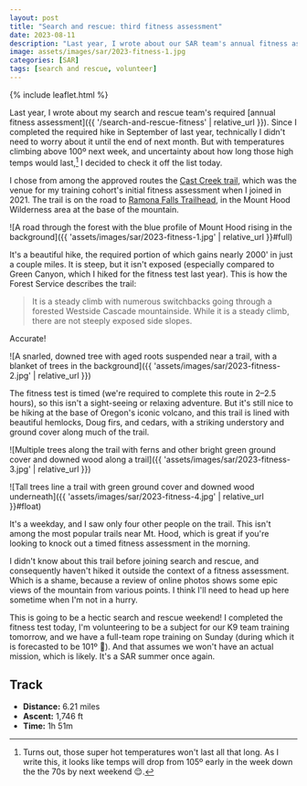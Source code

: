 ```yaml
---
layout: post
title: "Search and rescue: third fitness assessment"
date: 2023-08-11
description: "Last year, I wrote about our SAR team's annual fitness assessment. With temperatures expecting to exceed 100º in the Northwest next week, I decided to check it off the list today."
image: assets/images/sar/2023-fitness-1.jpg
categories: [SAR]
tags: [search and rescue, volunteer]
---
```


{% include leaflet.html %}

Last year, I wrote about my search and rescue team's required [annual fitness assessment]({{ '/search-and-rescue-fitness' | relative_url }}). Since I completed the required hike in September of last year, technically I didn't need to worry about it until the end of next month. But with temperatures climbing above 100º next week, and uncertainty about how long those high temps would last,[^1] I decided to check it off the list today.

[^1]: Turns out, those super hot temperatures won't last all that long. As I write this, it looks like temps will drop from 105º early in the week down the the 70s by next weekend 😌.

I chose from among the approved routes the [Cast Creek trail](https://www.fs.usda.gov/recarea/mthood/recreation/hiking/recarea/?recid=53350&actid=50), which was the venue for my training cohort's initial fitness assessment when I joined in 2021. The trail is on the road to [Ramona Falls Trailhead](https://www.fs.usda.gov/recarea/mthood/recarea/?recid=53600),  in the Mount Hood Wilderness area at the base of the mountain.

![A road through the forest with the blue profile of Mount Hood rising in the background]({{ 'assets/images/sar/2023-fitness-1.jpg' | relative_url }}#full)

It's a beautiful hike, the required portion of which gains nearly 2000' in just a couple miles. It is steep, but it isn't exposed (especially compared to Green Canyon, which I hiked for the fitness test last year). This is how the Forest Service describes the trail:

> It is a steady climb with numerous switchbacks going through a forested Westside Cascade mountainside. While it is a steady climb, there are not steeply exposed side slopes.

Accurate!

![A snarled, downed tree with aged roots suspended near a trail, with a blanket of trees in the background]({{ 'assets/images/sar/2023-fitness-2.jpg' | relative_url }})

The fitness test is timed (we're required to complete this route in 2–2.5 hours), so this isn't a sight-seeing or relaxing adventure. But it's still nice to be hiking at the base of Oregon's iconic volcano, and this trail is lined with beautiful hemlocks, Doug firs, and cedars, with a striking understory and ground cover along much of the trail.

![Multiple trees along the trail with ferns and other bright green ground cover and downed wood along a trail]({{ 'assets/images/sar/2023-fitness-3.jpg' | relative_url }})

![Tall trees line a trail with green ground cover and downed wood underneath]({{ 'assets/images/sar/2023-fitness-4.jpg' | relative_url }}#float)

It's a weekday, and I saw only four other people on the trail. This isn't among the most popular trails near Mt. Hood, which is great if you're looking to knock out a timed fitness assessment in the morning.

I didn't know about this trail before joining search and rescue, and consequently haven't hiked it outside the context of a fitness assessment. Which is a shame, because a review of online photos shows some epic views of the mountain from various points. I think I'll need to head up here sometime when I'm not in a hurry.

This is going to be a hectic search and rescue weekend! I completed the fitness test today, I'm volunteering to be a subject for our K9 team training tomorrow, and we have a full-team rope training on Sunday (during which it is forecasted to be 101º 🥵). And that assumes we won't have an actual mission, which is likely. It's a SAR summer once again.

## Track

- **Distance:** 6.21 miles
-  **Ascent:** 1,746 ft
-  **Time:** 1h 51m

 <div class="map" id="map"></div>

<script>
    var map = L.map('map').setView([45.38244, -121.85520], 14)    
    var fitnessFeature = {% include data/2023/2023-fitness-assessment.html %}

        L.tileLayer('{{ site.data.maptiles.tiles }}', {
        attribution: '{{ site.data.maptiles.attribution }}',
        subdomains: 'abcd',
        maxZoom: {{ site.data.maptiles.max-zoom }}
        }).addTo(map);

    L.geoJSON(fitnessFeature, {color: '{{ site.data.maptiles.color }}'}).addTo(map);
</script>
